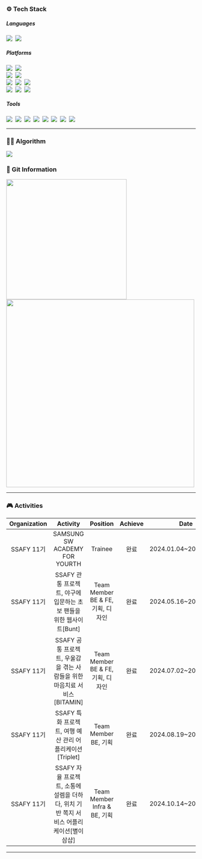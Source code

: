 
<div>
  <p align="center">
    <h3>⚙ Tech Stack</h3>
    <div>
    <h5>Languages</h5>
    <img src="https://img.shields.io/badge/Java-orange?style=flat-square&logo=java&logoColor=white"/></a>&nbsp
    <img src="https://img.shields.io/badge/JavaScript-yellow?style=flat-square&logo=javascript&logoColor=white"/></a>&nbsp
    </div>
    <div>
    <h5>Platforms</h5>
    <img src="https://img.shields.io/badge/Spring-6DB33F?style=flat-square&logo=Spring&logoColor=white"/></a>&nbsp
    <img src="https://img.shields.io/badge/Spring Boot-6DB33F?style=flat-square&logo=Spring Boot&logoColor=white"/></a>&nbsp  
    </div>
    <div>
    <img src="https://img.shields.io/badge/React-61DAFB?style=flat-square&logo=react&logoColor=white"/></a>&nbsp
    <img src="https://img.shields.io/badge/Vue.js-4FC08D?style=flat-square&logo=Vue.js&logoColor=white"/></a>&nbsp
    </div>
    <div>
    <img src="https://img.shields.io/badge/MySQL-4479A1?style=flat-square&logo=MySQL&logoColor=white"/></a>&nbsp
    <img src="https://img.shields.io/badge/PostgreSQL-316192?style=flat-square&logo=postgresql&logoColor=white"/></a>&nbsp
    <img src="https://img.shields.io/badge/redis-%23DD0031.svg?&style=flat-square&logo=redis&logoColor=white"/></a>&nbsp
    </div>
    <div>
    <img src="https://img.shields.io/badge/Docker-2496ED?style=flat-square&logo=Docker&logoColor=white"/></a>&nbsp
    <img src="https://img.shields.io/badge/Linux-FCC624?style=flat-square&logo=Linux&logoColor=white"/></a>&nbsp
    <img src="https://img.shields.io/badge/Ubuntu-E95420?style=flat-square&logo=ubuntu&logoColor=white"/></a>&nbsp
    </div>
    <div>
    <h5>Tools</h5>
    <img src="https://img.shields.io/badge/IntelliJ-000000?style=flat-square&logo=IntelliJidea&logoColor=white"/></a>&nbsp
    <img src="https://img.shields.io/badge/Visual Studio Code-007ACC?style=flat-square&logo=visualstudiocode&logoColor=white"/></a>&nbsp 
    <img src="https://img.shields.io/badge/Tomcat-F8DC75?style=flat-square&logo=apachetomcat&logoColor=ffffff"/></a>&nbsp
    <img src="https://img.shields.io/badge/GitHub-181717?style=flat-square&logo=github&logoColor=ffffff"/></a>&nbsp
    <img src="https://img.shields.io/badge/GitLab-FC6D26?style=flat-square&logo=gitlab&logoColor=ffffff"/></a>&nbsp
    <img src="https://img.shields.io/badge/Jira-0052CC?style=flat-square&logo=jira&logoColor=ffffff"/></a>&nbsp
    <img src="https://img.shields.io/badge/Notion-000000?style=flat-square&logo=notion&logoColor=ffffff"/></a>&nbsp
    <img src="https://img.shields.io/badge/Jenkins-D24939?style=flat-square&logo=Jenkins&logoColor=white"></a>&nbsp
    </div>
  </p>
</div>
<hr>
<div>
  <h3>🤹‍♀️ Algorithm</h3>
  <img src="http://mazassumnida.wtf/api/v2/generate_badge?boj=tngus0658">
</div>
<div>
  <h3>📑 Git Information</h3>
  <p>
  <img width=320 src="https://github-readme-stats.vercel.app/api/top-langs/?username=lshyunee&layout=donut&theme=radical">
  <img width=500 src="https://streak-stats.demolab.com?user=lshyunee&theme=react&hide_border=true&border_radius=5.5&date_format=M%20j%5B%2C%20Y%5D">
  </p>
</div>
<hr>
<div>
  <h3>🎮 Activities</h3>
  
  |Organization|Activity|Position|Achieve|Date|
  |:---:|:---:|:---:|:---:|:---:|
  |SSAFY 11기|SAMSUNG SW ACADEMY FOR YOURTH|Trainee|완료|2024.01.04~2024.12.29|
  |SSAFY 11기|SSAFY 관통 프로젝트, 야구에 입문하는 초보 팬들을 위한 웹사이트[Bunt]|Team Member<br> BE & FE, 기획, 디자인|완료|2024.05.16~2024.05.23|
  |SSAFY 11기|SSAFY 공통 프로젝트, 우울감을 겪는 사람들을 위한 마음치료 서비스[BITAMIN]|Team Member<br> BE & FE, 기획, 디자인|완료|2024.07.02~2024.08.15|
  |SSAFY 11기|SSAFY 특화 프로젝트, 여행 예산 관리 어플리케이션[Triplet]|Team Member<br> BE, 기획|완료|2024.08.19~2024.10.11|
  |SSAFY 11기|SSAFY 자율 프로젝트, 소통에 설렘을 더하다, 위치 기반 쪽지 서비스 어플리케이션[별이삼샵]|Team Member<br> Infra & BE, 기획|완료|2024.10.14~2024.11.19|
</div>
<hr>
